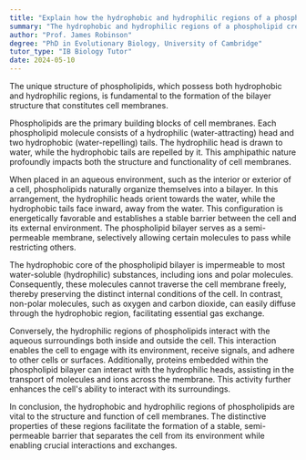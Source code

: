 ```yaml
---
title: "Explain how the hydrophobic and hydrophilic regions of a phospholipid affect membrane structure"
summary: "The hydrophobic and hydrophilic regions of a phospholipid create a bilayer structure, forming the basis of cell membranes."
author: "Prof. James Robinson"
degree: "PhD in Evolutionary Biology, University of Cambridge"
tutor_type: "IB Biology Tutor"
date: 2024-05-10
---
```


The unique structure of phospholipids, which possess both hydrophobic and hydrophilic regions, is fundamental to the formation of the bilayer structure that constitutes cell membranes.

Phospholipids are the primary building blocks of cell membranes. Each phospholipid molecule consists of a hydrophilic (water-attracting) head and two hydrophobic (water-repelling) tails. The hydrophilic head is drawn to water, while the hydrophobic tails are repelled by it. This amphipathic nature profoundly impacts both the structure and functionality of cell membranes.

When placed in an aqueous environment, such as the interior or exterior of a cell, phospholipids naturally organize themselves into a bilayer. In this arrangement, the hydrophilic heads orient towards the water, while the hydrophobic tails face inward, away from the water. This configuration is energetically favorable and establishes a stable barrier between the cell and its external environment. The phospholipid bilayer serves as a semi-permeable membrane, selectively allowing certain molecules to pass while restricting others.

The hydrophobic core of the phospholipid bilayer is impermeable to most water-soluble (hydrophilic) substances, including ions and polar molecules. Consequently, these molecules cannot traverse the cell membrane freely, thereby preserving the distinct internal conditions of the cell. In contrast, non-polar molecules, such as oxygen and carbon dioxide, can easily diffuse through the hydrophobic region, facilitating essential gas exchange.

Conversely, the hydrophilic regions of phospholipids interact with the aqueous surroundings both inside and outside the cell. This interaction enables the cell to engage with its environment, receive signals, and adhere to other cells or surfaces. Additionally, proteins embedded within the phospholipid bilayer can interact with the hydrophilic heads, assisting in the transport of molecules and ions across the membrane. This activity further enhances the cell's ability to interact with its surroundings.

In conclusion, the hydrophobic and hydrophilic regions of phospholipids are vital to the structure and function of cell membranes. The distinctive properties of these regions facilitate the formation of a stable, semi-permeable barrier that separates the cell from its environment while enabling crucial interactions and exchanges.
    
